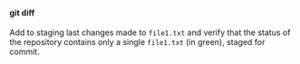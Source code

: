 #### git diff

Add to staging last changes made to `file1.txt` and verify that the status 
of the repository contains only a single `file1.txt` (in green), staged for commit.
